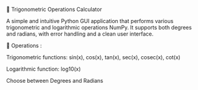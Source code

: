 🧮 Trigonometric Operations Calculator 

A simple and intuitive Python GUI application that performs various trigonometric and logarithmic operations NumPy. It supports both degrees and radians, with error handling and a clean user interface.

🚀 Operations :

Trigonometric functions: sin(x), cos(x), tan(x), sec(x), cosec(x), cot(x)

Logarithmic function: log10(x)

Choose between Degrees and Radians

